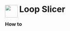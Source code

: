 
<h1>
	<img src="~/icon.svg" style="float: left; width: 42px; margin: 3px 5px 0 0;">
	Loop Slicer
</h1>

### How to

